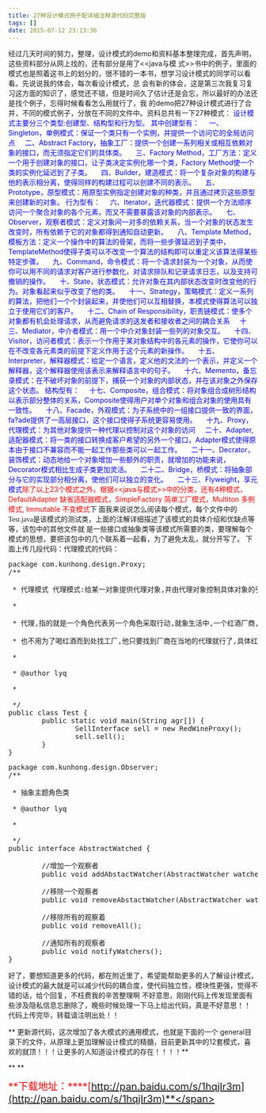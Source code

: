 ```yaml
---
title: 27种设计模式例子配详细注释源代码完整版
tags: []
date: 2015-07-12 23:13:36
---
```


经过几天时间的努力，整理，设计模式的demo和资料基本整理完成，首先声明，这些资料部分从网上找的，还有部分是用了&lt;&lt;java与模
式&gt;&gt;书中的例子，里面的模式也是照着这书上的划分的，很不错的一本书，想学习设计模式的同学可以看看。先说说我的体会，每次看设计模式，总
会有新的体会，这是第三次我复习复习这方面的知识了，感觉还不错，但是时间久了估计还是会忘，所以最好的办法还是找个例子，忘得时候看看怎么用就行了，我
的demo把27种设计模式进行了合并，不同的模式例子，分放在不同的文件中。资料总共有一下27种模式：
<span style="color:#0000ff">设计模式主要分三个类型:创建型、结构型和行为型。 
其中创建型有： 
&nbsp; &nbsp; 一、Singleton，单例模式：保证一个类只有一个实例，并提供一个访问它的全局访问点 
&nbsp; &nbsp; 二、Abstract Factory，抽象工厂：提供一个创建一系列相关或相互依赖对象的接口，而无须指定它们的具体类。 
&nbsp; &nbsp; 三、Factory Method，工厂方法：定义一个用于创建对象的接口，让子类决定实例化哪一个类，Factory Method使一个类的实例化延迟到了子类。 
&nbsp; &nbsp; 四、Builder，建造模式：将一个复杂对象的构建与他的表示相分离，使得同样的构建过程可以创建不同的表示。 
&nbsp; &nbsp; 五、Prototype，原型模式：用原型实例指定创建对象的种类，并且通过拷贝这些原型来创建新的对象。 
行为型有： 
&nbsp; &nbsp; 六、Iterator，迭代器模式：提供一个方法顺序访问一个聚合对象的各个元素，而又不需要暴露该对象的内部表示。 
&nbsp; &nbsp; 七、Observer，观察者模式：定义对象间一对多的依赖关系，当一个对象的状态发生改变时，所有依赖于它的对象都得到通知自动更新。 
&nbsp; &nbsp; 八、Template Method，模板方法：定义一个操作中的算法的骨架，而将一些步骤延迟到子类中，TemplateMethod使得子类可以不改变一个算法的结构即可以重定义该算法得某些特定步骤。 
&nbsp; &nbsp; 九、Command，命令模式：将一个请求封装为一个对象，从而使你可以用不同的请求对客户进行参数化，对请求排队和记录请求日志，以及支持可撤销的操作。 
&nbsp; &nbsp; 十、State，状态模式：允许对象在其内部状态改变时改变他的行为。对象看起来似乎改变了他的类。 
&nbsp; &nbsp; 十一、Strategy，策略模式：定义一系列的算法，把他们一个个封装起来，并使他们可以互相替换，本模式使得算法可以独立于使用它们的客户。 
&nbsp; &nbsp; 十二、Chain of Responsibility，职责链模式：使多个对象都有机会处理请求，从而避免请求的送发者和接收者之间的耦合关系 
&nbsp; &nbsp; 十三、Mediator，中介者模式：用一个中介对象封装一些列的对象交互。 
&nbsp; &nbsp; 十四、Visitor，访问者模式：表示一个作用于某对象结构中的各元素的操作，它使你可以在不改变各元素类的前提下定义作用于这个元素的新操作。 
&nbsp; &nbsp; 十五、Interpreter，解释器模式：给定一个语言，定义他的文法的一个表示，并定义一个解释器，这个解释器使用该表示来解释语言中的句子。 
&nbsp; &nbsp; 十六、Memento，备忘录模式：在不破坏对象的前提下，捕获一个对象的内部状态，并在该对象之外保存这个状态。 
结构型有： 
&nbsp; &nbsp; 十七、Composite，组合模式：将对象组合成树形结构以表示部分整体的关系，Composite使得用户对单个对象和组合对象的使用具有一致性。 
&nbsp; &nbsp; 十八、Facade，外观模式：为子系统中的一组接口提供一致的界面，fa?ade提供了一高层接口，这个接口使得子系统更容易使用。 
&nbsp; &nbsp; 十九、Proxy，代理模式：为其他对象提供一种代理以控制对这个对象的访问 
&nbsp; &nbsp; 二十、Adapter,适配器模式：将一类的接口转换成客户希望的另外一个接口，Adapter模式使得原本由于接口不兼容而不能一起工作那些类可以一起工作。 
&nbsp; &nbsp; 二十一、Decrator，装饰模式：动态地给一个对象增加一些额外的职责，就增加的功能来说，Decorator模式相比生成子类更加灵活。 
&nbsp; &nbsp; 二十二、Bridge，桥模式：将抽象部分与它的实现部分相分离，使他们可以独立的变化。 
&nbsp; &nbsp; 二十三、Flyweight，享元模式</span><span style="color:#ff0000">除了以上23个模式之外，根据&lt;&lt;java与模式&gt;&gt;中的分类，还有4种模式，DefaultAdapter 缺省适配器模式，SimpleFactory 简单工厂模式，Multiton 多例模式, Immutable 不变模式</span><span style="font-family:Microsoft Yahei, Tahoma, Simsun">下
面我来说说怎么阅读每个模式，每个文件中的Test.java是该模式的测试类，上面的注解详细描述了该模式的具体介绍和优缺点等等，该包中的其他文件就
是一些接口或抽象类等该模式所需要的类，要理解每个模式的思想，要把该包中的几个联系着一起看，为了避免太乱，就分开写了。</span><span style="font-family:Microsoft Yahei, Tahoma, Simsun">
</span>
<span style="font-family:Microsoft Yahei, Tahoma, Simsun">
</span><span style="font-family:Microsoft Yahei, Tahoma, Simsun">下面上传几段代码：</span><span style="font-family:Microsoft Yahei, Tahoma, Simsun">代理模式的代码：</span>
<pre class="brush:java;toolbar:false">package&nbsp;com.kunhong.design.Proxy;
/**

&nbsp;*&nbsp;代理模式&nbsp;代理模式:给某一对象提供代理对象,并由代理对象控制具体对象的引用.

&nbsp;*&nbsp;

&nbsp;*&nbsp;代理,指的就是一个角色代表另一个角色采取行动,就象生活中,一个红酒厂商,是不会直接把红酒零售客户的,都是通过代理来完成他的销售业务的.而客户,

&nbsp;*&nbsp;也不用为了喝红酒而到处找工厂,他只要找到厂商在当地的代理就行了,具体红酒工厂在那里,客户不用关心,代理会帮他处理.

&nbsp;*&nbsp;

&nbsp;*&nbsp;@author&nbsp;lyq

&nbsp;*&nbsp;

&nbsp;*/
public&nbsp;class&nbsp;Test&nbsp;{
&nbsp;&nbsp;&nbsp;&nbsp;&nbsp;&nbsp;&nbsp;&nbsp;public&nbsp;static&nbsp;void&nbsp;main(String&nbsp;agr[])&nbsp;{
&nbsp;&nbsp;&nbsp;&nbsp;&nbsp;&nbsp;&nbsp;&nbsp;&nbsp;&nbsp;&nbsp;&nbsp;&nbsp;&nbsp;&nbsp;&nbsp;SellInterface&nbsp;sell&nbsp;=&nbsp;new&nbsp;RedWineProxy();
&nbsp;&nbsp;&nbsp;&nbsp;&nbsp;&nbsp;&nbsp;&nbsp;&nbsp;&nbsp;&nbsp;&nbsp;&nbsp;&nbsp;&nbsp;&nbsp;sell.sell();
&nbsp;&nbsp;&nbsp;&nbsp;&nbsp;&nbsp;&nbsp;&nbsp;}
}</pre>

<span style="font-family:Microsoft Yahei, Tahoma, Simsun"></span>

<pre class="brush:java;toolbar:false">package&nbsp;com.kunhong.design.Observer;
/**

&nbsp;*&nbsp;抽象主题角色类

&nbsp;*&nbsp;@author&nbsp;lyq

&nbsp;*

&nbsp;*/
public&nbsp;interface&nbsp;AbstractWatched&nbsp;{
&nbsp;&nbsp;&nbsp;&nbsp;&nbsp;&nbsp;&nbsp;&nbsp;
&nbsp;&nbsp;&nbsp;&nbsp;&nbsp;&nbsp;&nbsp;&nbsp;//增加一个观察者
&nbsp;&nbsp;&nbsp;&nbsp;&nbsp;&nbsp;&nbsp;&nbsp;public&nbsp;void&nbsp;addAbstactWatcher(AbstractWatcher&nbsp;watcher);
&nbsp;&nbsp;&nbsp;&nbsp;&nbsp;&nbsp;&nbsp;&nbsp;
&nbsp;&nbsp;&nbsp;&nbsp;&nbsp;&nbsp;&nbsp;&nbsp;//移除一个观察者
&nbsp;&nbsp;&nbsp;&nbsp;&nbsp;&nbsp;&nbsp;&nbsp;public&nbsp;void&nbsp;removeAbstactWatcher(AbstractWatcher&nbsp;watcher);
&nbsp;&nbsp;&nbsp;&nbsp;&nbsp;&nbsp;&nbsp;&nbsp;
&nbsp;&nbsp;&nbsp;&nbsp;&nbsp;&nbsp;&nbsp;&nbsp;//移除所有的观察着
&nbsp;&nbsp;&nbsp;&nbsp;&nbsp;&nbsp;&nbsp;&nbsp;public&nbsp;void&nbsp;removeAll();
&nbsp;&nbsp;&nbsp;&nbsp;&nbsp;&nbsp;&nbsp;&nbsp;
&nbsp;&nbsp;&nbsp;&nbsp;&nbsp;&nbsp;&nbsp;&nbsp;//通知所有的观察者
&nbsp;&nbsp;&nbsp;&nbsp;&nbsp;&nbsp;&nbsp;&nbsp;public&nbsp;void&nbsp;notifyWatchers();
}</pre>

<span style="font-family:Microsoft Yahei, Tahoma, Simsun"></span><span style="font-family:Microsoft Yahei, Tahoma, Simsun">好了，要想知道更多的代码，都在附近里了，希望能帮助更多的人了解设计模式，设计模式的最大就是可以减少代码的耦合度，使代码独立性，模块性更强，觉得不错的话，给个回复，不枉费我的辛苦整理啊</span>
<span style="font-family:Microsoft Yahei, Tahoma, Simsun">不好意思，刚刚代码上传发现里面有些涉及隐私信息忘删除了，晚些时候处理一下马上给出代码，真是不好意思！！</span>
代码上传完毕，转载请注明出处！！

** 更新源代码，这次增加了各大模式的通用模式，也就是下面的一个
general目录下的文件，从原理上更加理解设计模式的精髓，目前更新其中的12套模式，喜欢的就顶！！！让更多的人知道设计模式的存在！！！！**

**
**

<span style="font-size: 20px; color: rgb(255, 0, 0);">**下载地址：****[http://pan.baidu.com/s/1hqjIr3m](http://pan.baidu.com/s/1hqjIr3m)**</span>